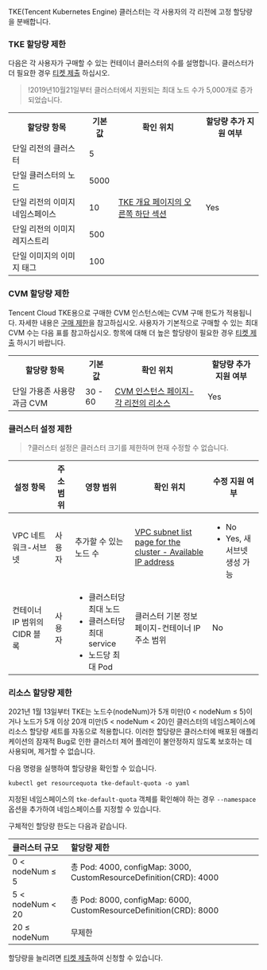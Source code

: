 
TKE(Tencent Kubernetes Engine) 클러스터는 각 사용자의 각 리전에 고정 할당량을 분배합니다.

### TKE 할당량 제한

다음은 각 사용자가 구매할 수 있는 컨테이너 클러스터의 수를 설명합니다. 클러스터가 더 필요한 경우 [티켓 제출](https://console.cloud.tencent.com/workorder/category/create?level1_id=6&level2_id=350&level1_name=%E8%AE%A1%E7%AE%97%E4%B8%8E%E7%BD%91%E7%BB%9C&level2_name=%E5%AE%B9%E5%99%A8%E6%9C%8D%E5%8A%A1CCS) 하십시오.
>!2019년10월21일부터 클러스터에서 지원되는 최대 노드 수가 5,000개로 증가되었습니다.
>


<table>
	<tr>
	<th>할당량 항목</th>
	<th>기본값</th>
	<th>확인 위치</th>
	<th>할당량 추가 지원 여부</th>
	</tr>
	<tr>
	<td>단일 리전의 클러스터</td>
	<td>5</td>
	<td rowspan=5><a href="https://console.cloud.tencent.com/tke2">TKE 개요 페이지의 오른쪽 하단 섹션</a></td>
	<td rowspan=5>Yes</td>
	</tr>
	<tr>
	<td>단일 클러스터의 노드</td>
	<td>5000</td>
	</tr>
	<tr>
	<td>단일 리전의 이미지 네임스페이스</td>
	<td>10</td>
	</tr>
	<tr>
	<td>단일 리전의 이미지 레지스트리</td>
	<td>500</td>
	</tr>
	<tr>
	<td>단일 이미지의 이미지 태그</td>
	<td>100</td>
	</tr>
</table>



### CVM 할당량 제한

Tencent Cloud TKE용으로 구매한 CVM 인스턴스에는 CVM 구매 한도가 적용됩니다. 자세한 내용은 [구매 제한](https://intl.cloud.tencent.com/document/product/213/2664)을 참고하십시오. 사용자가 기본적으로 구매할 수 있는 최대 CVM 수는 다음 표를 참고하십시오. 항목에 대해 더 높은 할당량이 필요한 경우 [티켓 제출](https://console.cloud.tencent.com/workorder/category?level1_id=6&level2_id=7&source=0&data_title=%E4%BA%91%E6%9C%8D%E5%8A%A1%E5%99%A8%20CVM&level3_id=156&radio_title=%E4%BA%91%E6%9C%8D%E5%8A%A1%E5%99%A8%E8%B4%AD%E4%B9%B0%E9%85%8D%E9%A2%9D%E6%8F%90%E5%8D%87%E7%94%B3%E8%AF%B7&queue=1&scene_code=12701&step=2) 하시기 바랍니다.

<table>
	<tr>
	<th>할당량 항목</th>
	<th>기본값</th>
	<th>확인 위치</th>
	<th>할당량 추가 지원 여부</th>
    </tr>
	<td>단일 가용존 사용량 과금 CVM</td>
	<td>30 - 60</td>
	<td><a href="https://console.cloud.tencent.com/cvm/overview">CVM 인스턴스 페이지-각 리전의 리소스</a></td>
	<td>Yes</td>
</table>




### 클러스터 설정 제한
>?클러스터 설정은 클러스터 크기를 제한하며 현재 수정할 수 없습니다.
>

| 설정 항목 | 주소 범위 | 영향 범위 | 확인 위치 | 수정 지원 여부 |
| ----- | ----- | ---- | --------- | ---------- |
| VPC 네트워크-서브넷 | 사용자 | 추가할 수 있는 노드 수 |[VPC subnet list page for the cluster - Available IP address](https://console.cloud.tencent.com/vpc/subnet)| <ul class="params"><li>No</li><li>Yes, 새 서브넷 생성 가능</li></ul>|
| 컨테이너 IP 범위의 CIDR 블록 |사용자 |<ul class="params"><li>클러스터당 최대 노드</li><li>클러스터당 최대 service</li><li>노드당 최대 Pod</li></ul> |클러스터 기본 정보 페이지-컨테이너 IP 주소 범위 | No |

<style>
	.params{margin-bottom:0px !important;}
</style>


### 리소스 할당량 제한




2021년 1월 13일부터 TKE는 노드수(nodeNum)가 5개 미만(0 < nodeNum ≤ 5)이거나 노드가 5개 이상 20개 미만(5 < nodeNum < 20)인 클러스터의 네임스페이스에 리소스 할당량 세트를 자동으로 적용합니다. 이러한 할당량은 클러스터에 배포된 애플리케이션의 잠재적 Bug로 인한 클러스터 제어 플레인이 불안정하지 않도록 보호하는 데 사용되며, 제거할 수 없습니다.

다음 명령을 실행하여 할당량을 확인할 수 있습니다.
```
kubectl get resourcequota tke-default-quota -o yaml
```

지정된 네임스페이스의 `tke-default-quota` 객체를 확인해야 하는 경우 `--namespace` 옵션을 추가하여 네임스페이스를 지정할 수 있습니다.

구체적인 할당량 한도는 다음과 같습니다.
                                  

<table>
<thead>
<tr>
<th align="left">클러스터 규모</th>
<th align="left">할당량 제한</th>
</tr>
</thead>
<tbody>
<tr>
<td align="left">0 &lt; nodeNum &le; 5</td>
<td align="left">총 Pod: 4000, configMap: 3000, CustomResourceDefinition(CRD): 4000 </td>
</tr>
<tr>
<td>5 &lt; nodeNum &lt; 20</td>
<td>총 Pod: 8000, configMap: 6000, CustomResourceDefinition(CRD): 8000</td>
</tr>
<tr>
<td> 20 &le; nodeNum </td>
<td>무제한</td>
</tr>
</tbody></table>






할당량을 늘리려면 [티켓 제출](https://console.cloud.tencent.com/workorder/category)하여 신청할 수 있습니다.


